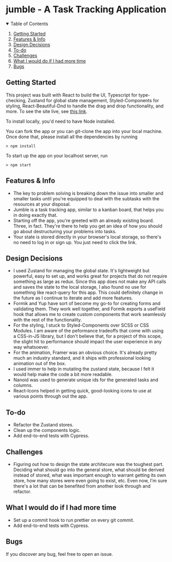 # jumble - A Task Tracking Application

<!-- TABLE OF CONTENTS -->
<details open="open">
  <summary>Table of Contents</summary>
  <ol>
    <li>
      <a href="#getting-started">Getting Started</a>
    </li>
    <li>
      <a href="#features-&-info">Features & Info</a>
    </li>
    <li>
      <a href="#design-decisions">Design Decisions</a>
    </li>
    <li>
      <a href="#to-do">To-do</a>
    </li>
    <li>
      <a href="#challenges">Challenges</a>
    </li>
    <li>
      <a href="#what-i-would-do-if-i-had-more-time">What I would do if I had more time</a>
    </li>
    <li>
      <a href="#bugs">Bugs</a>
    </li>
  </ol>
</details>

## Getting Started

This project was built with React to build the UI, Typescript for type-checking, Zustand for global state management, Styled-Components for styling, React-Beautiful-Dnd to handle the drag and drop functionality, and more. To see the site live, see [this link](https://jumbleapp.netlify.app/).

To install locally, you'd need to have Node installed.

You can fork the app or you can git-clone the app into your local machine. Once done that, please install all the dependencies by running

```
> npm install
```

To start up the app on your localhost server, run

```
> npm start
```

## Features & Info

* The key to problem solving is breaking down the issue into smaller and smaller tasks until you're equipped to deal with the subtasks with the resources at your disposal.
* Jumble is a task tracking app, similar to a kanban board, that helps you in doing exactly that.
* Starting off the app, you're greeted with an already existing board. Three, in fact. They're there to help you get an idea of how you should go about destructuring your problems into tasks.
* Your state is stored directly in your browser's local storage, so there's no need to log in or sign up. You just need to click the link.

## Design Decisions

* I used Zustand for managing the global state. It's lightweight but powerful, easy to set up, and works great for projects that do not require something as large as redux. Since this app does not make any API calls and saves the state to the local storage, I also found no use for something like react-query for this app. This could definitely change in the future as I continue to iterate and add more features.
* Formik and Yup have sort of become my go-to for creating forms and validating them. They work well together, and Formik exports a useField hook that allows me to create custom components that work seamlessly with the rest of the functionality.
* For the styling, I stuck to Styled-Components over SCSS or CSS Modules. I am aware of the peformance tradeoffs that come with using a CSS-in-JS library, but I don't believe that, for a project of this scope, the slight hit to performance should impact the user experience in any way whatsoever.
* For the animation, Framer was an obvious choice. It's already pretty much an industry standard, and it ships with professional looking animation out of the box.
* I used immer to help in mutating the zustand state, because I felt it would help make the code a bit more readable.
* Nanoid was used to generate unique ids for the generated tasks and columns.
* React-Icons helped in getting quick, good-looking icons to use at various points through out the app.

## To-do

* Refactor the Zustand stores.
* Clean up the components logic.
* Add end-to-end tests with Cypress.

## Challenges

* Figuring out how to design the state architecure was the toughest part. Deciding what should go into the general store, what should be derived instead of stored, what was important enough to warrant getting its own store, how many stores were even going to exist, etc. Even now, I'm sure there's a lot that can be benefited from another look through and refactor.

## What I would do if I had more time

* Set up a commit hook to run prettier on every git commit.
* Add end-to-end tests with Cypress.

## Bugs

If you discover any bug, feel free to open an issue.
